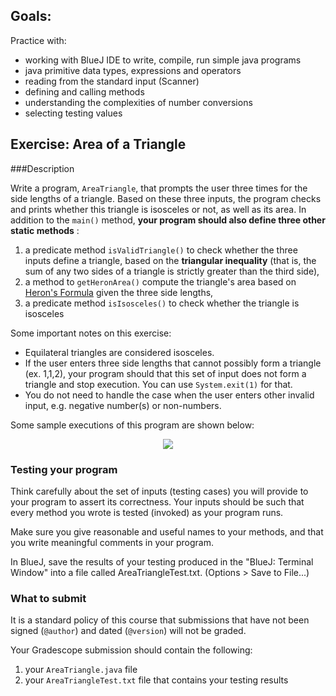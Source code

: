 ## Goals:
Practice with:
* working with BlueJ IDE to write, compile, run simple java programs
* java primitive data types, expressions and operators
* reading from the standard input (Scanner)
* defining and calling methods
* understanding the complexities of number conversions
* selecting testing values


## Exercise: Area of a Triangle

###Description

Write a program, `AreaTriangle`, that prompts the user three times for the side
lengths of a triangle. Based on these three inputs, the program checks and prints whether this triangle is isosceles or not, as well as its area.
In addition to the `main()` method, **your program should also define three
other static methods** :
  1. a predicate method `isValidTriangle()` to check whether the three inputs define a triangle, based on the **triangular inequality** (that is, the sum of any two sides of a triangle is strictly greater than the third side),
  2. a method to `getHeronArea()` compute the triangle's area based on [Heron's Formula](http://en.wikipedia.org/wiki/Heron%27s_formula) given the three side lengths,
  3. a predicate method `isIsosceles()`  to check whether the triangle is isosceles

Some important notes on this exercise:

* Equilateral triangles are considered isosceles.
*  If the user enters three side lengths that cannot possibly form a triangle
   (ex. 1,1,2), your program should that this set of input does not form a triangle and stop execution. You can use `System.exit(1)` for that. 
* You do not need to handle the case when the user enters other invalid input, e.g. negative number(s) or non-numbers.

Some sample executions of this program are shown below:

<center><img src="figs/triangleExecution.png" style="max-width:900px"></center>

### Testing your program

Think carefully about the set of inputs (testing cases) you will provide to your program to assert its correctness. Your inputs should be such that every method you wrote is tested (invoked) as your program runs.

Make sure you give reasonable and useful names to your methods, and that you write meaningful comments in your program.

In BlueJ, save the results of your testing produced in the "BlueJ: Terminal Window" into a file called AreaTriangleTest.txt. (Options > Save to File...)

### What to submit

It is a standard policy of this course that submissions that have not been signed (`@author`) and dated (`@version`) will not be graded.



Your Gradescope submission should contain the following:

1. your <code>AreaTriangle.java</code> file
2. your <code>AreaTriangleTest.txt</code> file that contains your testing results
